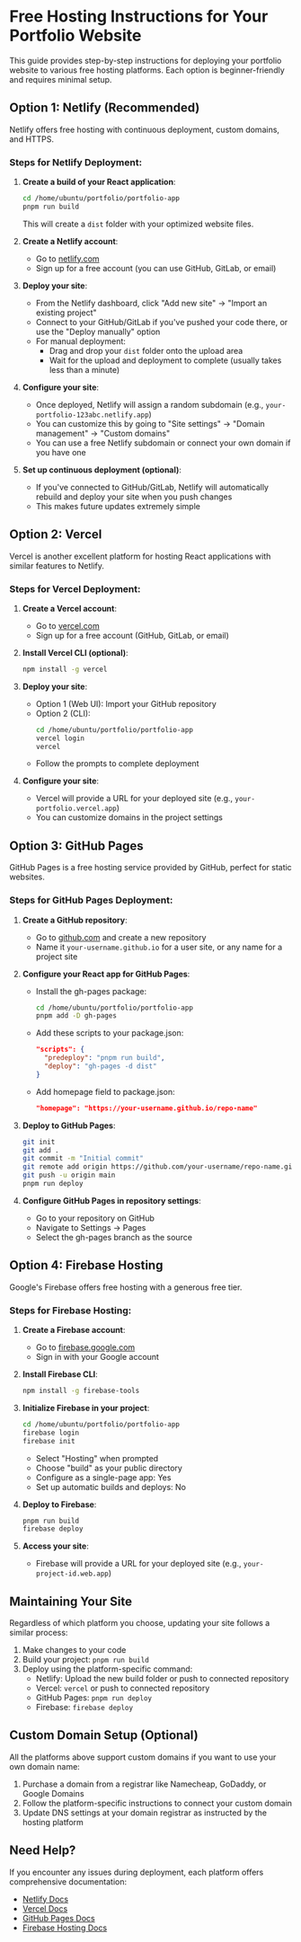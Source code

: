 # Free Hosting Instructions for Your Portfolio Website

This guide provides step-by-step instructions for deploying your portfolio website to various free hosting platforms. Each option is beginner-friendly and requires minimal setup.

## Option 1: Netlify (Recommended)

Netlify offers free hosting with continuous deployment, custom domains, and HTTPS.

### Steps for Netlify Deployment:

1. **Create a build of your React application**:
   ```bash
   cd /home/ubuntu/portfolio/portfolio-app
   pnpm run build
   ```
   This will create a `dist` folder with your optimized website files.

2. **Create a Netlify account**:
   - Go to [netlify.com](https://www.netlify.com/)
   - Sign up for a free account (you can use GitHub, GitLab, or email)

3. **Deploy your site**:
   - From the Netlify dashboard, click "Add new site" → "Import an existing project"
   - Connect to your GitHub/GitLab if you've pushed your code there, or use the "Deploy manually" option
   - For manual deployment:
     - Drag and drop your `dist` folder onto the upload area
     - Wait for the upload and deployment to complete (usually takes less than a minute)

4. **Configure your site**:
   - Once deployed, Netlify will assign a random subdomain (e.g., `your-portfolio-123abc.netlify.app`)
   - You can customize this by going to "Site settings" → "Domain management" → "Custom domains"
   - You can use a free Netlify subdomain or connect your own domain if you have one

5. **Set up continuous deployment (optional)**:
   - If you've connected to GitHub/GitLab, Netlify will automatically rebuild and deploy your site when you push changes
   - This makes future updates extremely simple

## Option 2: Vercel

Vercel is another excellent platform for hosting React applications with similar features to Netlify.

### Steps for Vercel Deployment:

1. **Create a Vercel account**:
   - Go to [vercel.com](https://vercel.com/)
   - Sign up for a free account (GitHub, GitLab, or email)

2. **Install Vercel CLI (optional)**:
   ```bash
   npm install -g vercel
   ```

3. **Deploy your site**:
   - Option 1 (Web UI): Import your GitHub repository
   - Option 2 (CLI):
     ```bash
     cd /home/ubuntu/portfolio/portfolio-app
     vercel login
     vercel
     ```
   - Follow the prompts to complete deployment

4. **Configure your site**:
   - Vercel will provide a URL for your deployed site (e.g., `your-portfolio.vercel.app`)
   - You can customize domains in the project settings

## Option 3: GitHub Pages

GitHub Pages is a free hosting service provided by GitHub, perfect for static websites.

### Steps for GitHub Pages Deployment:

1. **Create a GitHub repository**:
   - Go to [github.com](https://github.com/) and create a new repository
   - Name it `your-username.github.io` for a user site, or any name for a project site

2. **Configure your React app for GitHub Pages**:
   - Install the gh-pages package:
     ```bash
     cd /home/ubuntu/portfolio/portfolio-app
     pnpm add -D gh-pages
     ```
   
   - Add these scripts to your package.json:
     ```json
     "scripts": {
       "predeploy": "pnpm run build",
       "deploy": "gh-pages -d dist"
     }
     ```
   
   - Add homepage field to package.json:
     ```json
     "homepage": "https://your-username.github.io/repo-name"
     ```

3. **Deploy to GitHub Pages**:
   ```bash
   git init
   git add .
   git commit -m "Initial commit"
   git remote add origin https://github.com/your-username/repo-name.git
   git push -u origin main
   pnpm run deploy
   ```

4. **Configure GitHub Pages in repository settings**:
   - Go to your repository on GitHub
   - Navigate to Settings → Pages
   - Select the gh-pages branch as the source

## Option 4: Firebase Hosting

Google's Firebase offers free hosting with a generous free tier.

### Steps for Firebase Hosting:

1. **Create a Firebase account**:
   - Go to [firebase.google.com](https://firebase.google.com/)
   - Sign in with your Google account

2. **Install Firebase CLI**:
   ```bash
   npm install -g firebase-tools
   ```

3. **Initialize Firebase in your project**:
   ```bash
   cd /home/ubuntu/portfolio/portfolio-app
   firebase login
   firebase init
   ```
   - Select "Hosting" when prompted
   - Choose "build" as your public directory
   - Configure as a single-page app: Yes
   - Set up automatic builds and deploys: No

4. **Deploy to Firebase**:
   ```bash
   pnpm run build
   firebase deploy
   ```

5. **Access your site**:
   - Firebase will provide a URL for your deployed site (e.g., `your-project-id.web.app`)

## Maintaining Your Site

Regardless of which platform you choose, updating your site follows a similar process:

1. Make changes to your code
2. Build your project: `pnpm run build`
3. Deploy using the platform-specific command:
   - Netlify: Upload the new build folder or push to connected repository
   - Vercel: `vercel` or push to connected repository
   - GitHub Pages: `pnpm run deploy`
   - Firebase: `firebase deploy`

## Custom Domain Setup (Optional)

All the platforms above support custom domains if you want to use your own domain name:

1. Purchase a domain from a registrar like Namecheap, GoDaddy, or Google Domains
2. Follow the platform-specific instructions to connect your custom domain
3. Update DNS settings at your domain registrar as instructed by the hosting platform

## Need Help?

If you encounter any issues during deployment, each platform offers comprehensive documentation:

- [Netlify Docs](https://docs.netlify.com/)
- [Vercel Docs](https://vercel.com/docs)
- [GitHub Pages Docs](https://docs.github.com/en/pages)
- [Firebase Hosting Docs](https://firebase.google.com/docs/hosting)
